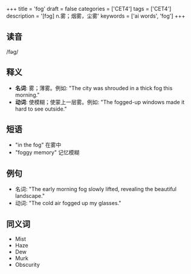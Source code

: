 +++
title = 'fog'
draft = false
categories = ['CET4']
tags = ['CET4']
description = '[fɔg] n.雾；烟雾，尘雾'
keywords = ['ai words', 'fog']
+++

## 读音
/fəɡ/

## 释义
- **名词**: 雾；薄雾。例如: "The city was shrouded in a thick fog this morning."
- **动词**: 使模糊；使蒙上一层雾。例如: "The fogged-up windows made it hard to see outside."

## 短语
- "in the fog" 在雾中
- "foggy memory" 记忆模糊

## 例句
- 名词: "The early morning fog slowly lifted, revealing the beautiful landscape."
- 动词: "The cold air fogged up my glasses."

## 同义词
- Mist
- Haze
- Dew
- Murk
- Obscurity
